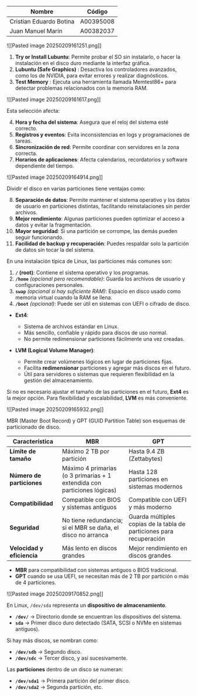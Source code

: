 
| Nombre                  | Código    |
| ----------------------- | --------- |
| Cristian Eduardo Botina | A00395008 |
| Juan Manuel Marín       | A00382037 |
 
![[Pasted image 20250209161251.png]]

1. **Try or Install Lubuntu**: Permite probar el SO sin instalarlo, o hacer la instalación en el disco duro mediante la interfaz gráfica.
2. **Lubuntu (Safe Graphics)** : Desactiva los controladores avanzados, como los de NVIDIA, para evitar errores y realizar diagnósticos.
3. **Test Memory** : Ejecuta una herramienta llamada Memtest86+ para detectar problemas relacionados con la memoria RAM.

![[Pasted image 20250209161617.png]]

Esta selección afecta:

4. **Hora y fecha del sistema**: Asegura que el reloj del sistema esté correcto.
5. **Registros y eventos**: Evita inconsistencias en logs y programaciones de tareas.
6. **Sincronización de red**: Permite coordinar con servidores en la zona correcta.
7. **Horarios de aplicaciones**: Afecta calendarios, recordatorios y software dependiente del tiempo.

![[Pasted image 20250209164914.png]]

Dividir el disco en varias particiones tiene ventajas como:

8. **Separación de datos**: Permite mantener el sistema operativo y los datos de usuario en particiones distintas, facilitando reinstalaciones sin perder archivos.
9. **Mejor rendimiento**: Algunas particiones pueden optimizar el acceso a datos y evitar la fragmentación.
10. **Mayor seguridad**: Si una partición se corrompe, las demás pueden seguir funcionando.
11. **Facilidad de backup y recuperación**: Puedes respaldar solo la partición de datos sin tocar la del sistema.

En una instalación típica de Linux, las particiones más comunes son:

1. **`/` (root)**: Contiene el sistema operativo y los programas.
2. **`/home`** _(opcional pero recomendable)_: Guarda los archivos de usuario y configuraciones personales.
3. **`swap`** _(opcional si hay suficiente RAM)_: Espacio en disco usado como memoria virtual cuando la RAM se llena.
4. **`/boot`** _(opcional)_: Puede ser útil en sistemas con UEFI o cifrado de disco.

- **Ext4**:
    - Sistema de archivos estándar en Linux.
    - Más sencillo, confiable y rápido para discos de uso normal.
    - No permite redimensionar particiones fácilmente una vez creadas.

- **LVM (Logical Volume Manager)**:
    - Permite crear volúmenes lógicos en lugar de particiones fijas.
    - Facilita **redimensionar** particiones y agregar más discos en el futuro.
    - Útil para servidores o sistemas que requieren flexibilidad en la gestión del almacenamiento.

Si no es necesario ajustar el tamaño de las particiones en el futuro, **Ext4** es la mejor opción. Para flexibilidad y escalabilidad, **LVM** es más conveniente.

![[Pasted image 20250209165932.png]]

MBR (Master Boot Record) y GPT (GUID Partition Table) son esquemas de particionado de disco.

|Característica|**MBR**|**GPT**|
|---|---|---|
|**Límite de tamaño**|Máximo 2 TB por partición|Hasta 9.4 ZB (Zettabytes)|
|**Número de particiones**|Máximo 4 primarias (o 3 primarias + 1 extendida con particiones lógicas)|Hasta 128 particiones en sistemas modernos|
|**Compatibilidad**|Compatible con BIOS y sistemas antiguos|Compatible con UEFI y más moderno|
|**Seguridad**|No tiene redundancia; si el MBR se daña, el disco no arranca|Guarda múltiples copias de la tabla de particiones para recuperación|
|**Velocidad y eficiencia**|Más lento en discos grandes|Mejor rendimiento en discos grandes|

- **MBR** para compatibilidad con sistemas antiguos o BIOS tradicional.
- **GPT** cuando se usa UEFI, se necesitan más de 2 TB por partición o más de 4 particiones.

![[Pasted image 20250209170852.png]]

En Linux, `/dev/sda` representa un **dispositivo de almacenamiento**.

- **`/dev/`** → Directorio donde se encuentran los dispositivos del sistema.
- **`sda`** → Primer disco duro detectado (SATA, SCSI o NVMe en sistemas antiguos).

Si hay más discos, se nombran como:

- **`/dev/sdb`** → Segundo disco.
- **`/dev/sdc`** → Tercer disco, y así sucesivamente.

Las **particiones** dentro de un disco se numeran:

- **`/dev/sda1`** → Primera partición del primer disco.
- **`/dev/sda2`** → Segunda partición, etc.